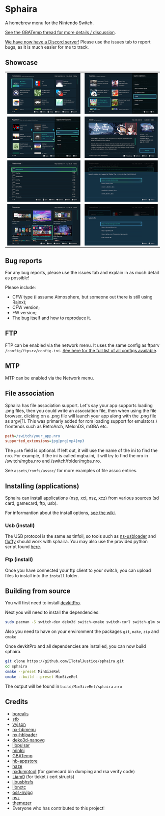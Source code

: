 # Sphaira

A homebrew menu for the Nintendo Switch.

[See the GBATemp thread for more details / discussion](https://gbatemp.net/threads/sphaira-hbmenu-replacement.664523/).

[We have now have a Discord server!](https://discord.gg/8vZBsrprEc) Please use the issues tab to report bugs, as it is much easier for me to track.

## Showcase

|                          |                          |
:-------------------------:|:-------------------------:
![Img](assets/screenshots/homebrew.jpg) | ![Img](assets/screenshots/games.jpg)
![Img](assets/screenshots/appstore.jpg) | ![Img](assets/screenshots/appstore_page.jpg)
![Img](assets/screenshots/file_browser.jpg) | ![Img](assets/screenshots/launch_options.jpg)
![Img](assets/screenshots/themezer.jpg) | ![Img](assets/screenshots/web.jpg)

## Bug reports

For any bug reports, please use the issues tab and explain in as much detail as possible!

Please include:

- CFW type (i assume Atmosphere, but someone out there is still using Rajnx);
- CFW version;
- FW version;
- The bug itself and how to reproduce it.

## FTP

FTP can be enabled via the network menu. It uses the same config as ftpsrv `/config/ftpsrv/config.ini`. [See here for the full list
of all configs available](https://github.com/ITotalJustice/ftpsrv/blob/master/assets/config.ini.template).

## MTP

MTP can be enabled via the Network menu.

## File association

Sphaira has file association support. Let's say your app supports loading .png files, then you could write an association file, then when using the file browser, clicking on a .png file will launch your app along with the .png file as argv[1]. This was primarly added for rom loading support for emulators / frontends such as RetroArch, MelonDS, mGBA etc.

```ini
path=/switch/your_app.nro
supported_extensions=jpg|png|mp4|mp3
```

The `path` field is optional. If left out, it will use the name of the ini to find the nro. For example, if the ini is called mgba.ini, it will try to find the nro in /switch/mgba.nro and /switch/folder/mgba.nro.

See `assets/romfs/assoc/` for more examples of file assoc entries.

## Installing (applications)

Sphaira can install applications (nsp, xci, nsz, xcz) from various sources (sd card, gamecard, ftp, usb).

For informantion about the install options, [see the wiki](https://github.com/ITotalJustice/sphaira/wiki/Install).

### Usb (install)

The USB protocol is the same as tinfoil, so tools such as [ns-usbloader](https://github.com/developersu/ns-usbloader) and [fluffy](https://github.com/fourminute/Fluffy) should work with sphaira. You may also use the provided python script found [here](tools/usb_install_pc.py).

### Ftp (install)

Once you have connected your ftp client to your switch, you can upload files to install into the `install` folder.

## Building from source

You will first need to install [devkitPro](https://devkitpro.org/wiki/Getting_Started).

Next you will need to install the dependencies:
```sh
sudo pacman -S switch-dev deko3d switch-cmake switch-curl switch-glm switch-zlib switch-mbedtls
```

Also you need to have on your environment the packages `git`, `make`, `zip` and `cmake`

Once devkitPro and all dependencies are installed, you can now build sphaira.

```sh
git clone https://github.com/ITotalJustice/sphaira.git
cd sphaira
cmake --preset MinSizeRel
cmake --build --preset MinSizeRel
```

The output will be found in `build/MinSizeRel/sphaira.nro`

## Credits

- [borealis](https://github.com/natinusala/borealis)
- [stb](https://github.com/nothings/stb)
- [yyjson](https://github.com/ibireme/yyjson)
- [nx-hbmenu](https://github.com/switchbrew/nx-hbmenu)
- [nx-hbloader](https://github.com/switchbrew/nx-hbloader)
- [deko3d-nanovg](https://github.com/Adubbz/nanovg-deko3d)
- [libpulsar](https://github.com/p-sam/switch-libpulsar)
- [minIni](https://github.com/compuphase/minIni)
- [GBATemp](https://gbatemp.net/threads/sphaira-hbmenu-replacement.664523/)
- [hb-appstore](https://github.com/fortheusers/hb-appstore)
- [haze](https://github.com/Atmosphere-NX/Atmosphere/tree/master/troposphere/haze)
- [nxdumptool](https://github.com/DarkMatterCore/nxdumptool) (for gamecard bin dumping and rsa verify code)
- [Liam0](https://github.com/ThatNerdyPikachu/switch-010editor-templates) (for ticket / cert structs)
- [libusbhsfs](https://github.com/DarkMatterCore/libusbhsfs)
- [libnxtc](https://github.com/DarkMatterCore/libnxtc)
- [oss-nvjpg](https://github.com/averne/oss-nvjpg)
- [nsz](https://github.com/nicoboss/nsz)
- [themezer](https://themezer.net/)
- Everyone who has contributed to this project!
